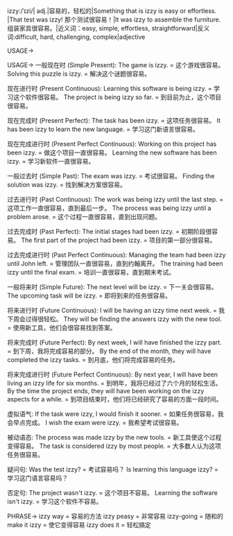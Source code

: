 izzy:/ˈɪzi/| adj.|容易的，轻松的|Something that is izzy is easy or effortless. |That test was izzy! 那个测试很容易！|It was izzy to assemble the furniture. 组装家具很容易。|近义词：easy, simple, effortless, straightforward|反义词:difficult, hard, challenging, complex|adjective


USAGE->

USAGE->
一般现在时 (Simple Present):
The game is izzy. = 这个游戏很容易。
Solving this puzzle is izzy. = 解决这个谜题很容易。

现在进行时 (Present Continuous):
Learning this software is being izzy. = 学习这个软件很容易。
The project is being izzy so far. = 到目前为止，这个项目很容易。

现在完成时 (Present Perfect):
The task has been izzy. = 这项任务很容易。
It has been izzy to learn the new language. = 学习这门新语言很容易。

现在完成进行时 (Present Perfect Continuous):
Working on this project has been izzy. = 做这个项目一直很容易。
Learning the new software has been izzy. = 学习新软件一直很容易。


一般过去时 (Simple Past):
The exam was izzy. = 考试很容易。
Finding the solution was izzy. = 找到解决方案很容易。

过去进行时 (Past Continuous):
The work was being izzy until the last step. = 这项工作一直很容易，直到最后一步。
The process was being izzy until a problem arose. = 这个过程一直很容易，直到出现问题。

过去完成时 (Past Perfect):
The initial stages had been izzy. = 初期阶段很容易。
The first part of the project had been izzy. = 项目的第一部分很容易。

过去完成进行时 (Past Perfect Continuous):
Managing the team had been izzy until John left. = 管理团队一直很容易，直到约翰离开。
The training had been izzy until the final exam. = 培训一直很容易，直到期末考试。


一般将来时 (Simple Future):
The next level will be izzy. = 下一关会很容易。
The upcoming task will be izzy. = 即将到来的任务很容易。

将来进行时 (Future Continuous):
I will be having an izzy time next week. = 我下周会过得很轻松。
They will be finding the answers izzy with the new tool. = 使用新工具，他们会很容易找到答案。

将来完成时 (Future Perfect):
By next week, I will have finished the izzy part. = 到下周，我将完成容易的部分。
By the end of the month, they will have completed the izzy tasks. = 到月底，他们将完成容易的任务。

将来完成进行时 (Future Perfect Continuous):
By next year, I will have been living an izzy life for six months. = 到明年，我将已经过了六个月的轻松生活。
By the time the project ends, they will have been working on the izzy aspects for a while. = 到项目结束时，他们将已经研究了容易的方面一段时间。

虚拟语气:
If the task were izzy, I would finish it sooner. = 如果任务很容易，我会早点完成。
I wish the exam were izzy. = 我希望考试很容易。

被动语态:
The process was made izzy by the new tools. = 新工具使这个过程变得容易。
The task is considered izzy by most people. = 大多数人认为这项任务很容易。

疑问句:
Was the test izzy? = 考试容易吗？
Is learning this language izzy? = 学习这门语言容易吗？

否定句:
The project wasn't izzy. = 这个项目不容易。
Learning the software isn't izzy. = 学习这个软件不容易。


PHRASE->
izzy way = 容易的方法
izzy peasy = 非常容易
izzy-going = 随和的
make it izzy = 使它变得容易
izzy does it = 轻松搞定
